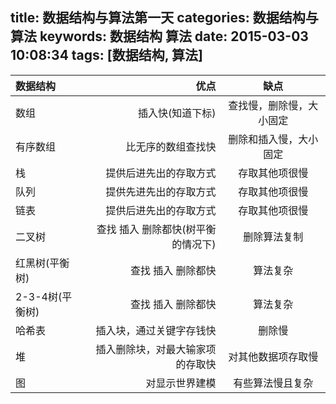 title: 数据结构与算法第一天
categories: 数据结构与算法
keywords: 数据结构 算法
date: 2015-03-03 10:08:34
tags: [数据结构, 算法]
---

| 数据结构     | 优点 | 缺点   |
| :------- | ----: | :---: |
| 数组 | 插入快(知道下标) |  查找慢，删除慢，大小固定    |
| 有序数组    | 比无序的数组查找快   |  删除和插入慢，大小固定   |
| 栈     | 提供后进先出的存取方式    |  存取其他项很慢  |
| 队列     | 提供先进先出的存取方式    |  存取其他项很慢  |
| 链表     | 提供后进先出的存取方式    |  存取其他项很慢  |
| 二叉树     | 查找 插入 删除都快(树平衡的情况下)    | 删除算法复制|
| 红黑树(平衡树)     | 查找 插入 删除都快   |  算法复杂  |
| 2-3-4树(平衡树)     | 查找 插入 删除都快   |  算法复杂  |
| 哈希表     | 插入块，通过关键字存钱快 | 删除慢  |
| 堆    | 插入删除块，对最大输家项的存取快     |  对其他数据项存取慢  |
| 图    | 对显示世界建模     | 有些算法慢且复杂  |
